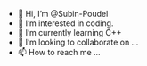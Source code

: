 - 👋 Hi, I’m @Subin-Poudel
- 👀 I’m interested in coding.
- 🌱 I’m currently learning C++
- 💞️ I’m looking to collaborate on ...
- 📫 How to reach me ...

<!---
Subin-Poudel/Subin-Poudel is a ✨ special ✨ repository because its `README.md` (this file) appears on your GitHub profile.
You can click the Preview link to take a look at your changes.
--->
